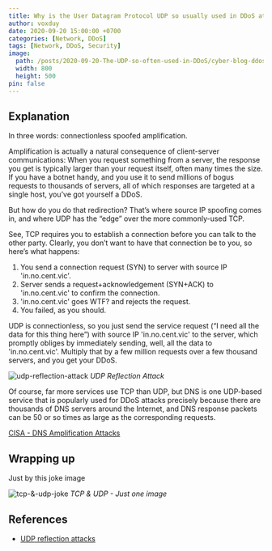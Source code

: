 ```yaml
---
title: Why is the User Datagram Protocol UDP so usually used in DDoS attacks?
author: voxduy
date: 2020-09-20 15:00:00 +0700
categories: [Network, DDoS]
tags: [Network, DDoS, Security]
image:
  path: /posts/2020-09-20-The-UDP-so-often-used-in-DDoS/cyber-blog-ddos-attacks.png
  width: 800
  height: 500
pin: false
---
```


## Explanation

In three words: connectionless spoofed amplification.

Amplification is actually a natural consequence of client-server communications: When you request something from a server, the response you get is typically larger than your request itself, often many times the size. If you have a botnet handy, and you use it to send millions of bogus requests to thousands of servers, all of which responses are targeted at a single host, you’ve got yourself a DDoS.

But how do you do that redirection? That’s where source IP spoofing comes in, and where UDP has the “edge” over the more commonly-used TCP.

See, TCP requires you to establish a connection before you can talk to the other party. Clearly, you don’t want to have that connection be to you, so here’s what happens:

1. You send a connection request (SYN) to server with source IP 'in.no.cent.vic'.
2. Server sends a request+acknowledgement (SYN+ACK) to 'in.no.cent.vic' to confirm the connection.
3. 'in.no.cent.vic' goes WTF? and rejects the request.
4. You failed, as you should.

UDP is connectionless, so you just send the service request (“I need all the data for this thing here”) with source IP 'in.no.cent.vic' to the server, which promptly obliges by immediately sending, well, all the data to 'in.no.cent.vic'. Multiply that by a few million requests over a few thousand servers, and you get your DDoS.

![udp-reflection-attack](/posts/2020-09-20-The-UDP-so-often-used-in-DDoS/udp-reflection-attack.png)
_UDP Reflection Attack_

Of course, far more services use TCP than UDP, but DNS is one UDP-based service that is popularly used for DDoS attacks precisely because there are thousands of DNS servers around the Internet, and DNS response packets can be 50 or so times as large as the corresponding requests.

[CISA - DNS Amplification Attacks](https://www.cisa.gov/uscert/ncas/alerts/TA13-088A)

## Wrapping up

Just by this joke image

![tcp-&-udp-joke](/posts/2020-09-20-The-UDP-so-often-used-in-DDoS/tcp-&-udp-joke.png)
_TCP & UDP - Just one image_

## References

- [UDP reflection attacks](https://docs.aws.amazon.com/whitepapers/latest/aws-best-practices-ddos-resiliency/udp-reflection-attacks.html)
